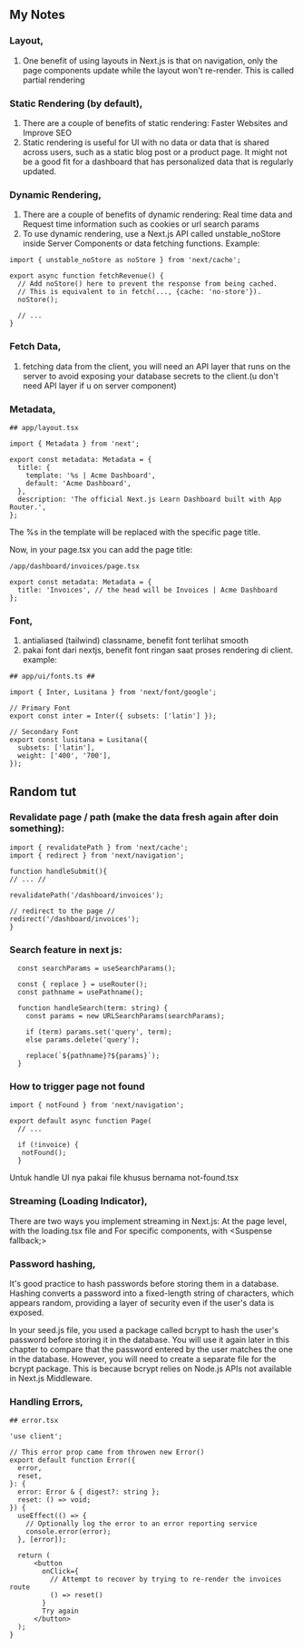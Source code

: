 ## My Notes
### Layout,
1. One benefit of using layouts in Next.js is that on navigation, only the page components update while the layout won't re-render. This is called partial rendering

### Static Rendering (by default),
1.  There are a couple of benefits of static rendering: Faster Websites and Improve SEO
2.  Static rendering is useful for UI with no data or data that is shared across users, such as a static blog post or a product page. It might not be a good fit for a dashboard that has personalized data that is regularly updated.

### Dynamic Rendering,
1. There are a couple of benefits of dynamic rendering: Real time data and Request time information such as cookies or url search params
2. To use dynamic rendering, use a Next.js API called unstable_noStore inside Server Components or data fetching functions. Example:
```
import { unstable_noStore as noStore } from 'next/cache';
 
export async function fetchRevenue() {
  // Add noStore() here to prevent the response from being cached.
  // This is equivalent to in fetch(..., {cache: 'no-store'}).
  noStore();
 
  // ...
}
```

### Fetch Data,
1. fetching data from the client, you will need an API layer that runs on the server to avoid exposing your database secrets to the client.(u don't need API layer if u on server component)

### Metadata,
```
## app/layout.tsx

import { Metadata } from 'next';
 
export const metadata: Metadata = {
  title: {
    template: '%s | Acme Dashboard',
    default: 'Acme Dashboard',
  },
  description: 'The official Next.js Learn Dashboard built with App Router.',
};
```
The %s in the template will be replaced with the specific page title.

Now, in your page.tsx you can add the page title:
```
/app/dashboard/invoices/page.tsx

export const metadata: Metadata = {
  title: 'Invoices', // the head will be Invoices | Acme Dashboard
};
```

### Font,
1. antialiased (tailwind) classname, benefit font terlihat smooth
2. pakai font dari nextjs, benefit font ringan saat proses rendering di client. example:
```
## app/ui/fonts.ts ##

import { Inter, Lusitana } from 'next/font/google';

// Primary Font
export const inter = Inter({ subsets: ['latin'] });

// Secondary Font
export const lusitana = Lusitana({
  subsets: ['latin'],
  weight: ['400', '700'],
});
```
## Random tut

### Revalidate page / path (make the data fresh again after doin something):
```
import { revalidatePath } from 'next/cache';
import { redirect } from 'next/navigation';

function handleSubmit(){
// ... //

revalidatePath('/dashboard/invoices');

// redirect to the page //
redirect('/dashboard/invoices');
}
```

### Search feature in next js:
```
  const searchParams = useSearchParams();

  const { replace } = useRouter();
  const pathname = usePathname();

  function handleSearch(term: string) {
    const params = new URLSearchParams(searchParams);

    if (term) params.set('query', term);
    else params.delete('query');

    replace(`${pathname}?${params}`);
  }
```

### How to trigger page not found
```
import { notFound } from 'next/navigation';

export default async function Page(
  // ...

  if (!invoice) {
   notFound();
  }
```
Untuk handle UI nya pakai file khusus bernama not-found.tsx

### Streaming (Loading Indicator),
There are two ways you implement streaming in Next.js: At the page level, with the loading.tsx file and For specific components, with <Suspense fallback;>

### Password hashing,
It's good practice to hash passwords before storing them in a database. Hashing converts a password into a fixed-length string of characters, which appears random, providing a layer of security even if the user's data is exposed.

In your seed.js file, you used a package called bcrypt to hash the user's password before storing it in the database. You will use it again later in this chapter to compare that the password entered by the user matches the one in the database. However, you will need to create a separate file for the bcrypt package. This is because bcrypt relies on Node.js APIs not available in Next.js Middleware.

### Handling Errors,
```
## error.tsx

'use client';

// This error prop came from throwen new Error() 
export default function Error({
  error,
  reset,
}: {
  error: Error & { digest?: string };
  reset: () => void;
}) {
  useEffect(() => {
    // Optionally log the error to an error reporting service
    console.error(error);
  }, [error]);
 
  return (
      <button
        onClick={
          // Attempt to recover by trying to re-render the invoices route
          () => reset()
        }
        Try again
      </button>
  );
}
```
